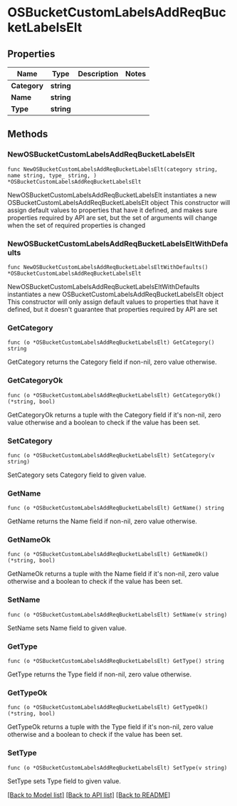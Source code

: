# OSBucketCustomLabelsAddReqBucketLabelsElt

## Properties

Name | Type | Description | Notes
------------ | ------------- | ------------- | -------------
**Category** | **string** |  | 
**Name** | **string** |  | 
**Type** | **string** |  | 

## Methods

### NewOSBucketCustomLabelsAddReqBucketLabelsElt

`func NewOSBucketCustomLabelsAddReqBucketLabelsElt(category string, name string, type_ string, ) *OSBucketCustomLabelsAddReqBucketLabelsElt`

NewOSBucketCustomLabelsAddReqBucketLabelsElt instantiates a new OSBucketCustomLabelsAddReqBucketLabelsElt object
This constructor will assign default values to properties that have it defined,
and makes sure properties required by API are set, but the set of arguments
will change when the set of required properties is changed

### NewOSBucketCustomLabelsAddReqBucketLabelsEltWithDefaults

`func NewOSBucketCustomLabelsAddReqBucketLabelsEltWithDefaults() *OSBucketCustomLabelsAddReqBucketLabelsElt`

NewOSBucketCustomLabelsAddReqBucketLabelsEltWithDefaults instantiates a new OSBucketCustomLabelsAddReqBucketLabelsElt object
This constructor will only assign default values to properties that have it defined,
but it doesn't guarantee that properties required by API are set

### GetCategory

`func (o *OSBucketCustomLabelsAddReqBucketLabelsElt) GetCategory() string`

GetCategory returns the Category field if non-nil, zero value otherwise.

### GetCategoryOk

`func (o *OSBucketCustomLabelsAddReqBucketLabelsElt) GetCategoryOk() (*string, bool)`

GetCategoryOk returns a tuple with the Category field if it's non-nil, zero value otherwise
and a boolean to check if the value has been set.

### SetCategory

`func (o *OSBucketCustomLabelsAddReqBucketLabelsElt) SetCategory(v string)`

SetCategory sets Category field to given value.


### GetName

`func (o *OSBucketCustomLabelsAddReqBucketLabelsElt) GetName() string`

GetName returns the Name field if non-nil, zero value otherwise.

### GetNameOk

`func (o *OSBucketCustomLabelsAddReqBucketLabelsElt) GetNameOk() (*string, bool)`

GetNameOk returns a tuple with the Name field if it's non-nil, zero value otherwise
and a boolean to check if the value has been set.

### SetName

`func (o *OSBucketCustomLabelsAddReqBucketLabelsElt) SetName(v string)`

SetName sets Name field to given value.


### GetType

`func (o *OSBucketCustomLabelsAddReqBucketLabelsElt) GetType() string`

GetType returns the Type field if non-nil, zero value otherwise.

### GetTypeOk

`func (o *OSBucketCustomLabelsAddReqBucketLabelsElt) GetTypeOk() (*string, bool)`

GetTypeOk returns a tuple with the Type field if it's non-nil, zero value otherwise
and a boolean to check if the value has been set.

### SetType

`func (o *OSBucketCustomLabelsAddReqBucketLabelsElt) SetType(v string)`

SetType sets Type field to given value.



[[Back to Model list]](../README.md#documentation-for-models) [[Back to API list]](../README.md#documentation-for-api-endpoints) [[Back to README]](../README.md)


